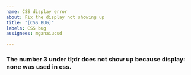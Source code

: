 ```yaml
---
name: CSS display error
about: Fix the display not showing up
title: "[CSS BUG]"
labels: CSS bug
assignees: mganaiucsd

---
```


### The number 3 under tl;dr does not show up because display: none was used in css.
